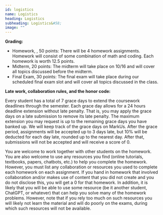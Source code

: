 ```yaml
---
id: logistics
name: Logistics
heading: Logistics
subheading: Logistics&#58;
image: ""
---
```


**Grading:** 
* Homework, , 50 points: There will be 4 homework assignments. Homework will consist of some combination of math and coding. Each homework is worth 12.5 points.
* Midterm, 20 points: The midterm will take place on 10/16 and will cover all topics discussed before the midterm.
* Final Exam, 30 points: The final exam will take place during our scheduled final exam slot and will cover all topics discussed in the class.

**Late work, collaboration rules, and the honor code:** 

Every student has a total of 7 grace days to extend the coursework deadlines through the semester. Each grace day allows for a 24 hours deadline extension without late penalty. That is, you may apply the grace days on a late submission to remove its late penalty. The maximum extension you may request is up to the remaining grace days you have banked up. We will keep track of the grace days on MarkUs. After the grace period, assignments will be accepted up to 3 days late, but 10% will be deducted for each day late, rounded up to the nearest day. After that, submissions will not be accepted and will receive a score of 0.

You are welcome to work together with other students on the homework. You are also welcome to use any resources you find (online tutorials, textbooks, papers, chatbots, etc.) to help you complete the homework. However, you must list any collaboration or resources you used to complete each homework on each assignment. If you hand in homework that involved collaboration and/or makes use of content that you did not create and you do not disclose this, you will get a 0 for that homework. In addition, it is likely that you will be able to use some resource (be it another student, ChatGPT, or whatever) that can help you solve many of the homework problems. However, note that if you rely too much on such resources you will likely not learn the material and will do poorly on the exams, during which such resources will not be available.